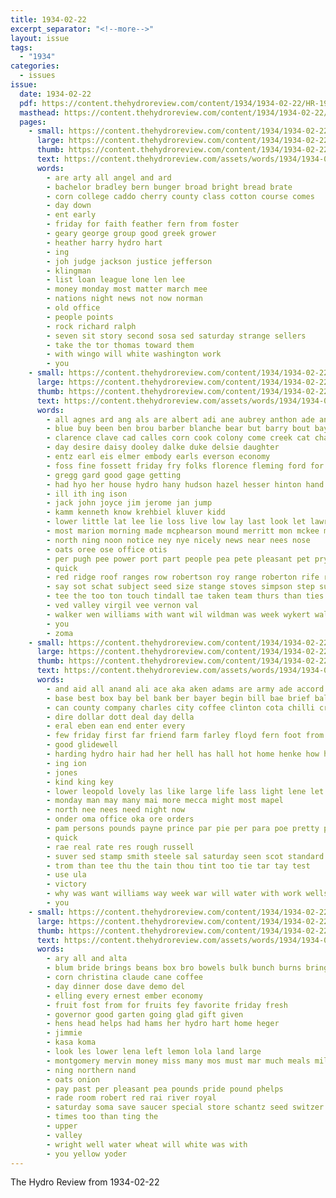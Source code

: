 ```yaml
---
title: 1934-02-22
excerpt_separator: "<!--more-->"
layout: issue
tags:
  - "1934"
categories:
  - issues
issue:
  date: 1934-02-22
  pdf: https://content.thehydroreview.com/content/1934/1934-02-22/HR-1934-02-22.pdf
  masthead: https://content.thehydroreview.com/content/1934/1934-02-22/masthead/HR-1934-02-22.jpg
  pages:
    - small: https://content.thehydroreview.com/content/1934/1934-02-22/small/HR-1934-02-22-01.jpg
      large: https://content.thehydroreview.com/content/1934/1934-02-22/large/HR-1934-02-22-01.jpg
      thumb: https://content.thehydroreview.com/content/1934/1934-02-22/thumbnails/HR-1934-02-22-01.jpg
      text: https://content.thehydroreview.com/assets/words/1934/1934-02-22/HR-1934-02-22-01.txt
      words:
        - are arty all angel and ard
        - bachelor bradley bern bunger broad bright bread brate
        - corn college caddo cherry county class cotton course comes
        - day down
        - ent early
        - friday for faith feather fern from foster
        - geary george group good greek grower
        - heather harry hydro hart
        - ing
        - joh judge jackson justice jefferson
        - klingman
        - list loan league lone len lee
        - money monday most matter march mee
        - nations night news not now norman
        - old office
        - people points
        - rock richard ralph
        - seven sit story second sosa sed saturday strange sellers
        - take the tor thomas toward them
        - with wingo will white washington work
        - you
    - small: https://content.thehydroreview.com/content/1934/1934-02-22/small/HR-1934-02-22-02.jpg
      large: https://content.thehydroreview.com/content/1934/1934-02-22/large/HR-1934-02-22-02.jpg
      thumb: https://content.thehydroreview.com/content/1934/1934-02-22/thumbnails/HR-1934-02-22-02.jpg
      text: https://content.thehydroreview.com/assets/words/1934/1934-02-22/HR-1934-02-22-02.txt
      words:
        - all agnes ard ang als are albert adi ane aubrey anthon ade anand and aug
        - blue buy been ben brou barber blanche bear but barry bout bay
        - clarence clave cad calles corn cook colony come creek cat change city charlie can cal chet cocks cos
        - day desire daisy dooley dalke duke delsie daughter
        - entz earl eis elmer embody earls everson economy
        - foss fine fossett friday fry folks florence fleming ford for
        - gregg gard good gage getting
        - had hyo her house hydro hany hudson hazel hesser hinton hand hamilton has herman hen hold harry henry hom herndon hus home high
        - ill ith ing ison
        - jack john joyce jim jerome jan jump
        - kamm kenneth know krehbiel kluver kidd
        - lower little lat lee lie loss live low lay last look let lawrence
        - most marion morning made mcphearson mound merritt mon mckee motl murphy miller more mildred money mason mayme monday
        - north ning noon notice ney nye nicely news near nees nose
        - oats oree ose office otis
        - per pugh pee power port part people pea pete pleasant pet pry pies
        - quick
        - red ridge roof ranges row robertson roy range roberton rife rax riggs real
        - say sot schat subject seed size stange stoves simpson step such schantz south sales saturday service son sauer stove sper stormy sutton sharry sunday speed ser sheffer state soy swartzendruber
        - tee the too ton touch tindall tae taken team thurs than ties
        - ved valley virgil vee vernon val
        - walker wen williams with want wil wildman was week wykert waller weather waters writer will winter
        - you
        - zoma
    - small: https://content.thehydroreview.com/content/1934/1934-02-22/small/HR-1934-02-22-03.jpg
      large: https://content.thehydroreview.com/content/1934/1934-02-22/large/HR-1934-02-22-03.jpg
      thumb: https://content.thehydroreview.com/content/1934/1934-02-22/thumbnails/HR-1934-02-22-03.jpg
      text: https://content.thehydroreview.com/assets/words/1934/1934-02-22/HR-1934-02-22-03.txt
      words:
        - and aid all anand ali ace aka aken adams are army ade accord agate
        - base best box bay bel bank ber bayer begin bill bae brief bale bobo boy
        - can county company charles city coffee clinton cota chilli cry cos cee carry crush college car cold
        - dire dollar dott deal day della
        - eral eben ean end enter every
        - few friday first far friend farm farley floyd fern foot from for figures
        - good glidewell
        - harding hydro hair had her hell has hall hot home henke how harm hinton heir heart
        - ing ion
        - jones
        - kind king key
        - lower leopold lovely las like large life lass light lene let ling loan
        - monday man may many mai more mecca might most mapel
        - north nee nees need night now
        - onder oma office oka ore orders
        - pam persons pounds payne prince par pie per para poe pretty pion
        - quick
        - rae real rate res rough russell
        - suver sed stamp smith steele sal saturday seen scot standard service short sea sat sells see sui sam stemmer store sad saad styles sir sale
        - trom than tee thu the tain thou tint too tie tar tay test
        - use ula
        - victory
        - why was want williams way week war will water with work wells wendall went
        - you
    - small: https://content.thehydroreview.com/content/1934/1934-02-22/small/HR-1934-02-22-04.jpg
      large: https://content.thehydroreview.com/content/1934/1934-02-22/large/HR-1934-02-22-04.jpg
      thumb: https://content.thehydroreview.com/content/1934/1934-02-22/thumbnails/HR-1934-02-22-04.jpg
      text: https://content.thehydroreview.com/assets/words/1934/1934-02-22/HR-1934-02-22-04.txt
      words:
        - ary all and alta
        - blum bride brings beans box bro bowels bulk bunch burns bring both bley bigger
        - corn christina claude cane coffee
        - day dinner dose dave demo del
        - elling every ernest ember economy
        - fruit fost from for fruits fey favorite friday fresh
        - governor good garten going glad gift given
        - hens head helps had hams her hydro hart home heger
        - jimmie
        - kasa koma
        - look les lower lena left lemon lola land large
        - montgomery mervin money miss many mos must mar much meals miller mon monte man
        - ning northern nand
        - oats onion
        - pay past per pleasant pea pounds pride pound phelps
        - rade room robert red rai river royal
        - saturday soma save saucer special store schantz seed switzer shower sugar size sunday
        - times too than ting the
        - upper
        - valley
        - wright well water wheat will white was with
        - you yellow yoder
---
```


The Hydro Review from 1934-02-22

<!--more-->

